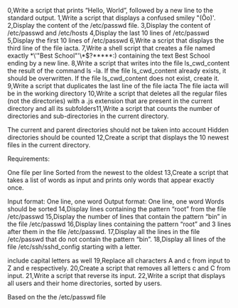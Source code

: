 0,Write a script that prints “Hello, World”, followed by a new line to the standard output.
1,Write a script that displays a confused smiley "(Ôo)'.
2,Display the content of the /etc/passwd file.
3,Display the content of /etc/passwd and /etc/hosts
4,Display the last 10 lines of /etc/passwd
5,Display the first 10 lines of /etc/passwd
6,Write a script that displays the third line of the file iacta.
7,Write a shell script that creates a file named exactly \*\\'"Best School"\'\\*$\?\*\*\*\*\*:) containing the text Best School ending by a new line.
8,Write a script that writes into the file ls_cwd_content the result of the command ls -la. If the file ls_cwd_content already exists, it should be overwritten. If the file ls_cwd_content does not exist, create it.
9,Write a script that duplicates the last line of the file iacta
The file iacta will be in the working directory
10,Write a script that deletes all the regular files (not the directories) with a .js extension that are present in the current directory and all its subfolders11,Write a script that counts the number of directories and sub-directories in the current directory.

The current and parent directories should not be taken into account
Hidden directories should be counted
12,Create a script that displays the 10 newest files in the current directory.

Requirements:

One file per line
Sorted from the newest to the oldest
13,Create a script that takes a list of words as input and prints only words that appear exactly once.

Input format: One line, one word
Output format: One line, one word
Words should be sorted
14,Display lines containing the pattern “root” from the file /etc/passwd
15,Display the number of lines that contain the pattern “bin” in the file /etc/passwd
16,Display lines containing the pattern “root” and 3 lines after them in the file /etc/passwd.
17,Display all the lines in the file /etc/passwd that do not contain the pattern “bin”.
18,Display all lines of the file /etc/ssh/sshd_config starting with a letter.

include capital letters as well
19,Replace all characters A and c from input to Z and e respectively.
20,Create a script that removes all letters c and C from input.
21,Write a script that reverse its input.
22,Write a script that displays all users and their home directories, sorted by users.

Based on the the /etc/passwd file
